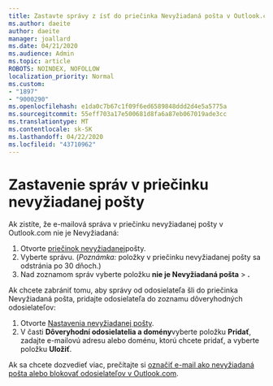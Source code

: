 ```yaml
---
title: Zastavte správy z ísť do priečinka Nevyžiadaná pošta v Outlook.com
ms.author: daeite
author: daeite
manager: joallard
ms.date: 04/21/2020
ms.audience: Admin
ms.topic: article
ROBOTS: NOINDEX, NOFOLLOW
localization_priority: Normal
ms.custom:
- "1897"
- "9000290"
ms.openlocfilehash: e1da0c7b67c1f09f6ed6589848ddd2d4e5a5775a
ms.sourcegitcommit: 55eff703a17e500681d8fa6a87eb067019ade3cc
ms.translationtype: MT
ms.contentlocale: sk-SK
ms.lasthandoff: 04/22/2020
ms.locfileid: "43710962"
---
```

# <a name="stop-messages-from-going-to-your-junk-email-folder"></a>Zastavenie správ v priečinku nevyžiadanej pošty

Ak zistíte, že e-mailová správa v priečinku nevyžiadanej pošty v Outlook.com nie je Nevyžiadaná:

1. Otvorte [priečinok nevyžiadanej](https://outlook.live.com/mail/junkemail)pošty.
1. Vyberte správu. (*Poznámka:* položky v priečinku nevyžiadanej pošty sa odstránia po 30 dňoch.)
1. Nad zoznamom správ vyberte položku **nie je Nevyžiadaná pošta** > **.**

Ak chcete zabrániť tomu, aby správy od odosielateľa šli do priečinka Nevyžiadaná pošta, pridajte odosielateľa do zoznamu dôveryhodných odosielateľov:

1. Otvorte [Nastavenia nevyžiadanej pošty](https://go.microsoft.com/fwlink/?linkid=2035804).
1. V časti **Dôveryhodní odosielatelia a domény**vyberte položku **Pridať**, zadajte e-mailovú adresu alebo doménu, ktorú chcete pridať, a vyberte položku **Uložiť**.

Ak sa chcete dozvedieť viac, prečítajte si [označiť e-mail ako nevyžiadaná pošta alebo blokovať odosielateľov v Outlook.com](https://support.office.com/article/a3ece97b-82f8-4a5e-9ac3-e92fa6427ae4?wt.mc_id=Office_Outlook_com_Alchemy).
